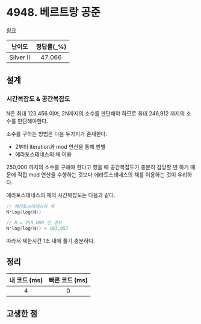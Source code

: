 # 4948. 베르트랑 공준

[링크](https://www.acmicpc.net/problem/4948)

|  난이도   | 정답률(\_%) |
| :-------: | :---------: |
| Silver II |   47.066    |

## 설계

### 시간복잡도 & 공간복잡도

N은 최대 123,456 이며, 2N까지의 소수를 판단해야 하므로 최대 246,912 까지의 소수를 판단해야한다.

소수를 구하는 방법은 다음 두가지가 존재한다.

- 2부터 iteration과 mod 연산을 통해 판별
- 에라토스테네스의 채 이용

250,000 까지의 소수를 구해야 한다고 했을 때 공간복잡도가 충분히 감당할 만 하기 때문에
직접 mod 연산을 수행하는 것보다 에라토스테네스의 채를 이용하는 것이 유리하다.

에라토스테네스의 채의 시간복잡도는 다음과 같다.

```cpp
// 에라토스테네스의 채
N*log(log(N))

// N = 250,000 인 경우
N*log(log(N)) < 183,057
```

따라서 제한시간 1초 내에 풀기 충분하다.

## 정리

| 내 코드 (ms) | 빠른 코드 (ms) |
| :----------: | :------------: |
|      4       |       0        |

## 고생한 점

